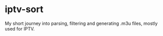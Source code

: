 # iptv-sort

My short journey into parsing, filtering and generating .m3u files, mostly used for IPTV.
